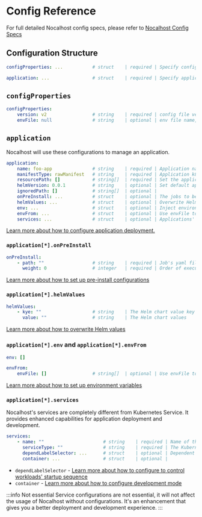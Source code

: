 # Config Reference

For full detailed Nocalhost config specs, please refer to [Nocalhost Config Specs](../reference/nh-config)


## Configuration Structure

```yaml
configProperties: ...           # struct    | required | Specify config properties

application: ...                # struct    | required | Specify application configuration
```

## `configProperties`

```yaml
configProperties:               
    version: v2                 # string    | required | config file version
    envFile: null               # string    | optional | env file name, substitution variable for this file
```

## `application`

Nocalhost will use these configurations to manage an application.

```yaml
application:                    
    name: foo-app               # string    | required | Application name
    manifestType: rawManifest   # string    | required | Application k8s manifest type
    resourcePath: []            # string[]  | required | Set the application resource path
    helmVersion: 0.0.1          # string    | optional | Set default application version for helmRepo
    ignoredPath: []             # string[]  | optional | 
    onPreInstall: ...           # struct    | optional | The jobs to be executed before application's installation.
    helmValues: ...             # struct    | optional | Overwrite Helm values.yaml
    env: ...                    # struct    | optional | Inject environment variable for all workload when installed
    envFrom: ...                # struct    | optional | Use envFile to inject environment variable for all workload when installed
    services: ...               # struct    | optional | Applications' services configurations
```

[Learn more about how to configure application deployment.](./config-deploy)

### `application[*].onPreInstall`

```yaml
onPreInstall:
    - path: ""                  # string    | required | Job's yaml file, the relative path of the root directory
      weight: 0                 # integer   | required | Order of execution of job, the smallest will be executed first
```

[Learn more about how to set up pre-install configurations ](./config-deploy#run-jobs-before-installing-the-application)

### `application[*].helmValues`

```yaml
helmValues:
    - kye: ""                   # string    | The Helm chart value key
      value: ""                 # string    | The Helm chart values
```

[Learn more about how to overwrite Helm values](./config-deploy-helm#overwrite-helm-values)

### `application[*].env` and `application[*].envFrom`

```yaml
env: []

envFrom:
    envFile: []                 # string[]  | optional | Use envFile to inject environment variable for all workload 
```

[Learn more about how to set up environment variables](./config-deploy#inject-environment-variable)

### `application[*].services`

Nocalhost's services are completely different from Kubernetes Service. It provides enhanced capabilities for application deployment and development.


```yaml
services:
    - name: ""                      # string    | required | Name of the service, also is the display name in cluster
      serviceType: ""               # string    | required | The Kubernetes Workloads type corresponding to the service
      dependLabelSelector: ...      # struct    | optional | Dependent Pods label selector 
      container: ...                # struct    | optional | 
```
- `dependLabelSelector` - [Learn more about how to configure to control workloads' startup sequence](./config-deploy#manage-start-dependency)
- `container` - [Learn more about how to configure development mode](./config-dev)

:::info Not essential
Service configurations are not essential, it will not affect the usage of Nocalhost without configurations. It's an enhancement that gives you a better deployment and development experience.
:::
